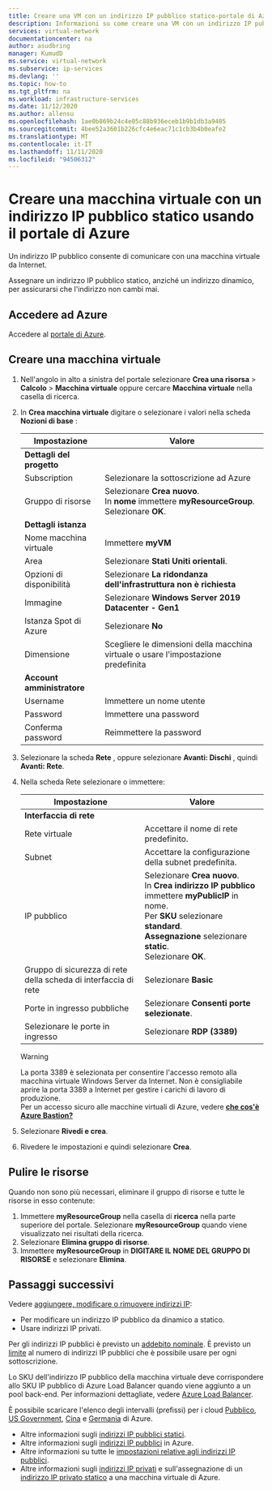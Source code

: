 ```yaml
---
title: Creare una VM con un indirizzo IP pubblico statico-portale di Azure
description: Informazioni su come creare una VM con un indirizzo IP pubblico statico mediante il portale di Azure.
services: virtual-network
documentationcenter: na
author: asudbring
manager: KumudD
ms.service: virtual-network
ms.subservice: ip-services
ms.devlang: ''
ms.topic: how-to
ms.tgt_pltfrm: na
ms.workload: infrastructure-services
ms.date: 11/12/2020
ms.author: allensu
ms.openlocfilehash: 1ae0b869b24c4e05c88b936eceb1b9b1db3a9405
ms.sourcegitcommit: 4bee52a3601b226cfc4e6eac71c1cb3b4b0eafe2
ms.translationtype: MT
ms.contentlocale: it-IT
ms.lasthandoff: 11/11/2020
ms.locfileid: "94506312"
---
```

# <a name="create-a-virtual-machine-with-a-static-public-ip-address-using-the-azure-portal"></a>Creare una macchina virtuale con un indirizzo IP pubblico statico usando il portale di Azure

Un indirizzo IP pubblico consente di comunicare con una macchina virtuale da Internet. 

Assegnare un indirizzo IP pubblico statico, anziché un indirizzo dinamico, per assicurarsi che l'indirizzo non cambi mai.   

## <a name="sign-in-to-azure"></a>Accedere ad Azure

Accedere al [portale di Azure](https://portal.azure.com).

## <a name="create-a-virtual-machine"></a>Creare una macchina virtuale

1. Nell'angolo in alto a sinistra del portale selezionare **Crea una risorsa** > **Calcolo** > **Macchina virtuale** oppure cercare **Macchina virtuale** nella casella di ricerca.
   
2. In **Crea macchina virtuale** digitare o selezionare i valori nella scheda **Nozioni di base** :

    | Impostazione | Valore                                          |
    |-----------------------|----------------------------------|
    | **Dettagli del progetto** |  |
    | Subscription | Selezionare la sottoscrizione ad Azure |
    | Gruppo di risorse | Selezionare **Crea nuovo**. </br> In **nome** immettere **myResourceGroup**. </br> Selezionare **OK**. |
    | **Dettagli istanza** |  |
    | Nome macchina virtuale | Immettere **myVM** |
    | Area | Selezionare **Stati Uniti orientali**. |
    | Opzioni di disponibilità | Selezionare **La ridondanza dell'infrastruttura non è richiesta** |
    | Immagine | Selezionare **Windows Server 2019 Datacenter - Gen1** |
    | Istanza Spot di Azure | Selezionare **No** |
    | Dimensione | Scegliere le dimensioni della macchina virtuale o usare l'impostazione predefinita |
    | **Account amministratore** |  |
    | Username | Immettere un nome utente |
    | Password | Immettere una password |
    | Conferma password | Reimmettere la password |

3. Selezionare la scheda **Rete** , oppure selezionare **Avanti: Dischi** , quindi **Avanti: Rete**.
  
4. Nella scheda Rete selezionare o immettere:

    | Impostazione | Valore |
    |-|-|
    | **Interfaccia di rete** |  |
    | Rete virtuale | Accettare il nome di rete predefinito. |
    | Subnet | Accettare la configurazione della subnet predefinita. |
    | IP pubblico | Selezionare **Crea nuovo**. </br> In **Crea indirizzo IP pubblico** immettere **myPublicIP** in nome. </br> Per **SKU** selezionare **standard**. </br> **Assegnazione** selezionare **static**. </br> Selezionare **OK**.  |
    | Gruppo di sicurezza di rete della scheda di interfaccia di rete | Selezionare **Basic**|
    | Porte in ingresso pubbliche | Selezionare **Consenti porte selezionate**. |
    | Selezionare le porte in ingresso | Selezionare **RDP (3389)** |

    > [!WARNING]
    > La porta 3389 è selezionata per consentire l'accesso remoto alla macchina virtuale Windows Server da Internet. Non è consigliabile aprire la porta 3389 a Internet per gestire i carichi di lavoro di produzione. </br> Per un accesso sicuro alle macchine virtuali di Azure, vedere **[che cos'è Azure Bastion?](/azure/bastion/bastion-overview)**
   
5. Selezionare **Rivedi e crea**. 
  
6. Rivedere le impostazioni e quindi selezionare **Crea**.

## <a name="clean-up-resources"></a>Pulire le risorse

Quando non sono più necessari, eliminare il gruppo di risorse e tutte le risorse in esso contenute:

1. Immettere **myResourceGroup** nella casella di **ricerca** nella parte superiore del portale. Selezionare **myResourceGroup** quando viene visualizzato nei risultati della ricerca.
2. Selezionare **Elimina gruppo di risorse**.
3. Immettere **myResourceGroup** in **DIGITARE IL NOME DEL GRUPPO DI RISORSE** e selezionare **Elimina**.

## <a name="next-steps"></a>Passaggi successivi

Vedere [aggiungere, modificare o rimuovere indirizzi IP](virtual-network-network-interface-addresses.md):

* Per modificare un indirizzo IP pubblico da dinamico a statico.
* Usare indirizzi IP privati.

Per gli indirizzi IP pubblici è previsto un [addebito nominale](https://azure.microsoft.com/pricing/details/ip-addresses). È previsto un [limite](../azure-resource-manager/management/azure-subscription-service-limits.md?toc=%2fazure%2fvirtual-network%2ftoc.json#azure-resource-manager-virtual-networking-limits) al numero di indirizzi IP pubblici che è possibile usare per ogni sottoscrizione.

Lo SKU dell'indirizzo IP pubblico della macchina virtuale deve corrispondere allo SKU IP pubblico di Azure Load Balancer quando viene aggiunto a un pool back-end. Per informazioni dettagliate, vedere [Azure Load Balancer](../load-balancer/skus.md).

È possibile scaricare l'elenco degli intervalli (prefissi) per i cloud [Pubblico](https://www.microsoft.com/download/details.aspx?id=56519), [US Government](https://www.microsoft.com/download/details.aspx?id=57063), [Cina](https://www.microsoft.com/download/details.aspx?id=57062) e [Germania](https://www.microsoft.com/download/details.aspx?id=57064) di Azure.

- Altre informazioni sugli [indirizzi IP pubblici statici](virtual-network-ip-addresses-overview-arm.md#allocation-method).
- Altre informazioni sugli [indirizzi IP pubblici](virtual-network-ip-addresses-overview-arm.md#public-ip-addresses) in Azure.
- Altre informazioni su tutte le [impostazioni relative agli indirizzi IP pubblici](virtual-network-public-ip-address.md#create-a-public-ip-address).
- Altre informazioni sugli [indirizzi IP privati](virtual-network-ip-addresses-overview-arm.md#private-ip-addresses) e sull'assegnazione di un [indirizzo IP privato statico](virtual-network-network-interface-addresses.md#add-ip-addresses) a una macchina virtuale di Azure.
